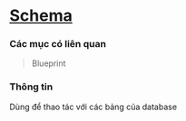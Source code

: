 # [Schema](https://laravel.com/docs/5.0/schema)

### Các mục có liên quan

> Blueprint

### Thông tin

Dùng để thao tác với các bảng của database